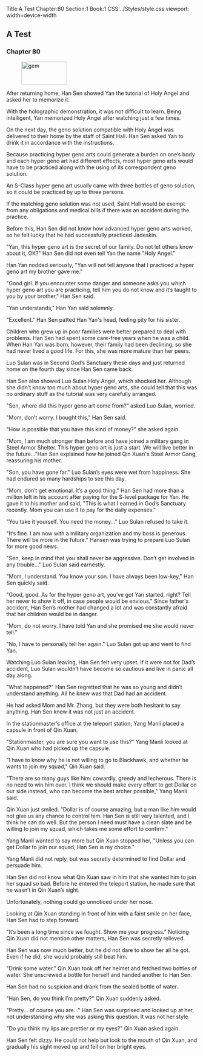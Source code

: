Title:A Test 
Chapter:80 
Section:1 
Book:1 
CSS:../Styles/style.css 
viewport: width=device-width
  
## A Test
### Chapter 80 
<figure>
	<img src="../Images/gem.gif" alt="gem" id="gem" width="120" height="60" />
</figure>
  

  
  After returning home, Han Sen showed Yan the tutorial of Holy Angel and asked her to memorize it.

With the holographic demonstration, it was not difficult to learn. Being intelligent, Yan memorized Holy Angel after watching just a few times.

On the next day, the geno solution compatible with Holy Angel was delivered to their home by the staff of Saint Hall. Han Sen asked Yan to drink it in accordance with the instructions.

Because practicing hyper geno arts could generate a burden on one’s body and each hyper geno art had different effects, most hyper geno arts would have to be practiced along with the using of its correspondent geno solution.

An S-Class hyper geno art usually came with three bottles of geno solution, so it could be practiced by up to three persons.

If the matching geno solution was not used, Saint Hall would be exempt from any obligations and medical bills if there was an accident during the practice.

Before this, Han Sen did not know how advanced hyper geno arts worked, so he felt lucky that he had successfully practiced Jadeskin.

"Yan, this hyper geno art is the secret of our family. Do not let others know about it, OK?" Han Sen did not even tell Yan the name "Holy Angel."

Han Yan nodded seriously, "Yan will not tell anyone that I practiced a hyper geno art my brother gave me."

"Good girl. If you encounter some danger and someone asks you which hyper geno art you are practicing, tell him you do not know and it’s taught to you by your brother," Han Sen said.

"Yan understands," Han Yan said solemnly.

"Excellent." Han Sen patted Han Yan's head, feeling pity for his sister.

Children who grew up in poor families were better prepared to deal with problems. Han Sen had spent some care-free years when he was a child. When Han Yan was born, however, their family had been declining, so she had never lived a good life. For this, she was more mature than her peers.

Luo Sulan was in Second God’s Sanctuary these days and just returned home on the fourth day since Han Sen came back.

Han Sen also showed Luo Sulan Holy Angel, which shocked her. Although she didn’t know too much about hyper geno arts, she could tell that this was no ordinary stuff as the tutorial was very carefully arranged.

"Sen, where did this hyper geno art come from?" asked Luo Sulan, worried.

"Mom, don’t worry. I bought this," Han Sen said.

"How is possible that you have this kind of money?" she asked again.

"Mom, I am much stronger than before and have joined a military gang in Steel Armor Shelter. This hyper geno art is just a start. We will live better in the future…"Han Sen explained how he joined Qin Xuan's Steel Armor Gang, reassuring his mother.

"Son, you have gone far." Luo Sulan’s eyes were wet from happiness. She had endured so many hardships to see this day.

"Mom, don’t get emotional. It’s a good thing." Han Sen had more than a million left in his account after paying for the S-level package for Yan. He gave it to his mother and said, "This is what I earned in God’s Sanctuary recently. Mom you can use it to pay for the daily expenses."

"You take it yourself. You need the money..." Luo Sulan refused to take it.

"It’s fine. I am now with a military organization and my boss is generous. There will be more in the future." Hansen was trying to prepare Luo Sulan for more good news.

"Sen, keep in mind that you shall never be aggressive. Don’t get involved in any trouble..." Luo Sulan said earnestly.

"Mom, I understand. You know your son. I have always been low-key," Han Sen quickly said.

"Good, good. As for the hyper geno art, you’ve got Yan started, right? Tell her never to show it off, in case people would be envious." Since father's accident, Han Sen’s mother had changed a lot and was constantly afraid that her children would be in danger.

"Mom, do not worry. I have told Yan and she promised me she would never tell."

"No, I have to personally tell her again." Luo Sulan got up and went to find Yan.

Watching Luo Sulan leaving, Han Sen felt very upset. If it were not for Dad’s accident, Luo Sulan wouldn’t have become so cautious and live in panic all day along.

"What happened?" Han Sen regretted that he was so young and didn’t understand anything. All he knew was that Dad had an accident.

He had asked Mom and Mr. Zhang, but they were both hesitant to say anything. Han Sen knew it was not just an accident.

In the stationmaster’s office at the teleport station, Yang Manli placed a capsule in front of Qin Xuan.

"Stationmaster, you are sure you want to use this?" Yang Manli looked at Qin Xuan who had picked up the capsule.

"I have to know why he is not willing to go to Blackhawk, and whether he wants to join my squad," Qin Xuan said.

"There are so many guys like him: cowardly, greedy and lecherous. There is no need to win him over. I think we should make every effort to get Dollar on our side instead, who can become the best archer possible," Yang Manli said.

Qin Xuan just smiled. "Dollar is of course amazing, but a man like him would not give us any chance to control him. Han Sen is still very talented, and I think he can do well. But the person I need must have a clean slate and be willing to join my squad, which takes me some effort to confirm."

Yang Manli wanted to say more but Qin Xuan stopped her, "Unless you can get Dollar to join our squad, Han Sen is my choice."

Yang Manli did not reply, but was secretly determined to find Dollar and persuade him.

Han Sen did not know what Qin Xuan saw in him that she wanted him to join her squad so bad. Before he entered the teleport station, he made sure that he wasn’t in Qin Xuan’s sight.

Unfortunately, nothing could go unnoticed under her nose.

Looking at Qin Xuan standing in front of him with a faint smile on her face, Han Sen had to step forward.

"It’s been a long time since we fought. Show me your progress." Noticing Qin Xuan did not mention other matters, Han Sen was secretly relieved.

Han Sen was now much better, but he did not dare to show her all he got. Even if he did, she would probably still beat him.

"Drink some water." Qin Xuan took off her helmet and fetched two bottles of water. She unscrewed a bottle for herself and handed another to Han Sen.

Han Sen had no suspicion and drank from the sealed bottle of water.

"Han Sen, do you think I’m pretty?" Qin Xuan suddenly asked.

"Pretty... of course you are..." Han Sen was surprised and looked up at her, not understanding why she was asking this question. It was not her style.

"Do you think my lips are prettier or my eyes?" Qin Xuan asked again.

Han Sen felt dizzy. He could not help but look to the mouth of Qin Xuan, and gradually his sight moved up and fell on her bright eyes.
